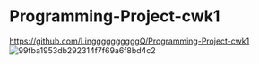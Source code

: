 # Programming-Project-cwk1
https://github.com/LinggggggggggQ/Programming-Project-cwk1
![99fba1953db292314f7f69a6f8bd4c2](https://user-images.githubusercontent.com/102268064/162406951-31fe32a6-777a-4d47-bf27-5f16ed696ace.png)
